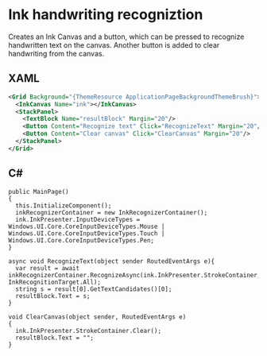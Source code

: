 # Ink handwriting recogniztion
Creates an Ink Canvas and a button, which can be pressed to recognize handwritten text on the canvas. Another button is added to clear handwriting from the canvas.

## XAML
```xml
<Grid Background="{ThemeResource ApplicationPageBackgroundThemeBrush}">
  <InkCanvas Name="ink"></InkCanvas>
  <StackPanel>
    <TextBlock Name="resultBlock" Margin="20"/>
    <Button Content="Recognize text" Click="RecognizeText" Margin="20"/> 
    <Button Content="Clear canvas" Click="ClearCanvas" Margin="20"/>
  </StackPanel>
</Grid> 
```

## C# #

```CSharp
public MainPage()
{
  this.InitializeComponent();
  inkRecognizerContainer = new InkRecognizerContainer();
  ink.InkPresenter.InputDeviceTypes = Windows.UI.Core.CoreInputDeviceTypes.Mouse | Windows.UI.Core.CoreInputDeviceTypes.Touch | Windows.UI.Core.CoreInputDeviceTypes.Pen;
}

async void RecognizeText(object sender RoutedEventArgs e){
  var result = await inkRecognizerContainer.RecognizeAsync(ink.InkPresenter.StrokeContainer, InkRecognitionTarget.All);
  string s = result[0].GetTextCandidates()[0];
  resultBlock.Text = s;
}

void ClearCanvas(object sender, RoutedEventArgs e)
{
  ink.InkPresenter.StrokeContainer.Clear();
  resultBlock.Text = "";
}
```
